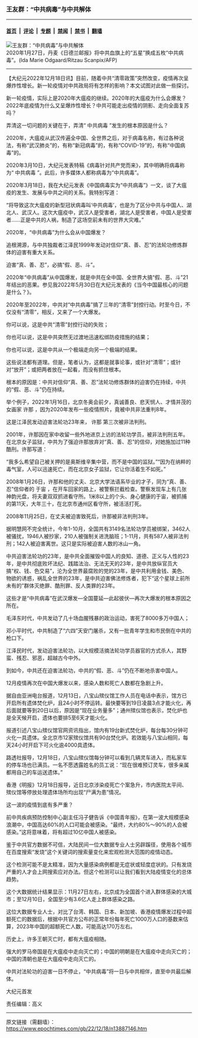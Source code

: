 ### 王友群：“中共病毒”与中共解体

---

#### [首页](../../../..?n13887146) &nbsp;|&nbsp; [评论](../../../../../epoch-comment?n13887146) &nbsp;|&nbsp; [专题](../../../../../epoch-special?n13887146) &nbsp;|&nbsp; [禁闻](../../../../../epoch-news?n13887146) &nbsp;|&nbsp; [禁书](../../../../../books?n13887146) &nbsp;|&nbsp; [翻墙](https://github.com/gfw-breaker/nogfw/blob/master/README.md?n13887146)


<div><img alt="王友群：“中共病毒”与中共解体" class="attachment-djy_600_400 size-djy_600_400 wp-post-image" src="https://i.epochtimes.com/assets/uploads/2022/12/id13887399-000_1OG8SF-600x400-450x300.jpg"/>
<div class="caption">
 2020年1月27日，丹麦《日德兰邮报》将中共血旗上的“五星”换成五枚“中共病毒”。(Ida Marie Odgaard/Ritzau Scanpix/AFP)
</div></div><hr/><div class="post_content" id="artbody" itemprop="articleBody">
 <!-- article content begin -->
 <p>
  【大纪元2022年12月18日讯】目前，随着中共“清零政策”突然改变，疫情再次呈爆炸性增长。新一轮疫情对中共政局将有怎样的影响？本文试图对此做一些探讨。
 </p>
 <p style="font-weight: 400;">
  新一轮疫情，实际上是2020年大瘟疫的继续。2020年的大瘟疫为什么会爆发？2022年底疫情为什么又呈爆炸性增长？中共可能走出疫情的阴影、走向全面复苏吗？
 </p>
 <p style="font-weight: 400;">
  弄清这一切问题的关键在于，弄清“
  <ok href="https://www.epochtimes.com/gb/tag/%E4%B8%AD%E5%85%B1%E7%97%85%E6%AF%92.html">
   中共病毒
  </ok>
  ”发生的根本原因是什么？
 </p>
 <p style="font-weight: 400;">
  2020年，大瘟疫从武汉传遍全中国、全世界之后，对于病毒名称，有过各种说法，有称“武汉肺炎”的，有称“新冠病毒”的，有称“COVID-19”的，有称“中国病毒”的。
 </p>
 <p style="font-weight: 400;">
  2020年3月10日，大纪元发表特稿《病毒针对共产党而来》，其中明确将病毒称为“
  <ok href="https://www.epochtimes.com/gb/tag/%E4%B8%AD%E5%85%B1%E7%97%85%E6%AF%92.html">
   中共病毒
  </ok>
  ”。此后，许多媒体人都称病毒为“中共病毒”。
 </p>
 <p style="font-weight: 400;">
  2020年3月18日，我在大纪元发表《中国病毒实为“中共病毒”》一文，谈了大瘟疫的发生、发展与中共之间的关系。我特别写道：
 </p>
 <p style="font-weight: 400;">
  “将导致这次大瘟疫的新型冠状病毒叫‘中共病毒’，也是为了区分中共与中国人、湖北人、武汉人。这次大瘟疫中，武汉人是受害者，湖北人是受害者，中国人是受害者……正是中共的人祸，制造了这场空前未有的世界大灾难。”
 </p>
 <p style="font-weight: 400;">
  2020年，“中共病毒”为什么会从中国爆发？
 </p>
 <p style="font-weight: 400;">
  追根溯源，与中共独裁者江泽民1999年发动对信仰“真、善、忍”的法轮功修炼群体的迫害有重大关系。
 </p>
 <p style="font-weight: 400;">
  迫害“真、善、忍”，必搞“假、恶、斗”。
 </p>
 <p style="font-weight: 400;">
  2020年“中共病毒”从中国爆发，就是中共在全中国、全世界大搞“假、恶、斗”21年结出的恶果。参见我2022年5月30日在大纪元发表的《当今中国最核心的问题是什么？》。
 </p>
 <p style="font-weight: 400;">
  2020年至2022年，中共对“中共病毒”搞了三年的“清零”封控行动。时至今日，不仅没有“清零”，相反，又来了一个大爆发。
 </p>
 <p style="font-weight: 400;">
  你可以说，这是中共“清零”封控行动的失败；
 </p>
 <p style="font-weight: 400;">
  你也可以说，这是中共突然无过渡地迅速松绑防疫措施的结果；
 </p>
 <p style="font-weight: 400;">
  你也可以说，这是中共从一个极端走向另一个极端的结果。
 </p>
 <p style="font-weight: 400;">
  这些说法都有道理。但是，笔者认为，这都是就事论事，或针对“清零”；或针对“放开”；或把两者放在一起看，而没有抓住根本。
 </p>
 <p style="font-weight: 400;">
  根本的原因是：中共对信仰“真、善、忍”法轮功修炼群体的迫害仍在持续，中共的“假、恶、斗”仍在持续。
 </p>
 <p style="font-weight: 400;">
  举个例子，2022年1月16日，北京冬奥会前夕，真诚善良、悲天悯人、才情并茂的女画家
  <ok href="https://www.epochtimes.com/gb/tag/%E8%AE%B8%E9%82%A3.html">
   许那
  </ok>
  ，因为2020年发布一些疫情照片，竟被中共非法重判8年。
 </p>
 <p style="font-weight: 400;">
  这是江泽民发动迫害法轮功23年来，
  <ok href="https://www.epochtimes.com/gb/tag/%E8%AE%B8%E9%82%A3.html">
   许那
  </ok>
  第三次被非法判刑。
 </p>
 <p style="font-weight: 400;">
  2001年，许那因在家中收留一些外地进京上访的法轮功学员，被非法判刑五年。在北京女子监狱，中共为了强迫许那放弃对“真、善、忍”的信仰，对她施加过11种酷刑。许那写道：
 </p>
 <p style="font-weight: 400;">
  “我多么希望自己被关押的是奥斯维辛集中营，而不是中国的监狱。”“因为在纳粹的毒气室，人可以迅速死亡，而在北京女子监狱，它让你活着生不如死。”
 </p>
 <p style="font-weight: 400;">
  2008年1月26日，许那和他的丈夫、北京大学法语系毕业的才子，同为“真、善、忍”信仰者的
  <ok href="https://www.epochtimes.com/gb/tag/%E4%BA%8E%E5%AE%99.html">
   于宙
  </ok>
  ，在开车回家的路上，被警察拦截检查。警察发现车上有几张神韵光盘，将夫妻双双抓进看守所。1米8以上的个头、身心健康的于宙，被抓捕的第11天，大年三十，在北京市通州区看守所，被活活打死。
 </p>
 <p style="font-weight: 400;">
  2008年11月25日，在丈夫被迫害致死后，许那被非法判刑3年。
 </p>
 <p style="font-weight: 400;">
  据明慧网不完全统计，今年1-10月，全国共有3149名法轮功学员被绑架，3462人被骚扰，1946人被抄家，210人被强制关进洗脑班；1-11月，共有587人被非法判刑；142人被迫害离世。这只是实际被迫害人数的冰山一角。
 </p>
 <p style="font-weight: 400;">
  中共迫害法轮功的23年，是中共全面摧毁中国人的良知、道德、正义与人性的23年，是中共彻底败坏法纪、践踏法治、无法无天的23年，是中共放纵官员大搞“权、钱、色交易”，沦为全世界最腐败的党的23年，是中共利用金钱、美色、物欲的诱惑，祸乱全世界的23年，是中共迫害佛法修炼者，犯下“这个星球上前所未有的”群体灭绝罪、酷刑罪、反人类罪的23年。
 </p>
 <p style="font-weight: 400;">
  这些才是“中共病毒”在武汉爆发—全国蔓延—此起彼伏—再次大爆发的根本原因之所在。
 </p>
 <p style="font-weight: 400;">
  毛泽东时代，中共发动了几十场血腥残暴的政治运动，害死了8000多万中国人；
 </p>
 <p style="font-weight: 400;">
  邓小平时代，中共制造了“六四”天安门屠杀，又有一批青年学生和市民倒在中共的枪口下。
 </p>
 <p style="font-weight: 400;">
  江泽民时代，发动迫害法轮功，以大规模活摘法轮功学员器官的方式杀人，其野蛮、残忍、邪恶，超越古今中外。
 </p>
 <p style="font-weight: 400;">
  到如今，中共还在迫害法轮功，中共的“假、恶、斗”仍在不断地杀害中国人。
 </p>
 <p style="font-weight: 400;">
  12月疫情再次在中国大爆发以来，感染人数和死亡人数都在急剧上升。
 </p>
 <p style="font-weight: 400;">
  据自由亚洲电台报道，12月13日，八宝山殡仪馆工作人员在电话中表示，馆方已开启所有遗体焚化炉，且24小时不停运转。最快要等到19日凌晨3点才能火化，再后面就要等到20日以后，原因是“现在业务量多”；通州殡仪馆也表示，焚化炉也是全天候开启，遗体也要排5至6天才能火化。
 </p>
 <p style="font-weight: 400;">
  报道引述八宝山殡仪馆官网资讯指出，馆内有19台新式焚化炉，每台每30分钟可火化一具遗体。全北京市12家殡仪馆共有90台焚化炉。若效能与八宝山相同，每天24小时开启下可火化逾4000具遗体。
 </p>
 <p style="font-weight: 400;">
  路透社报导，12月18日，八宝山殡仪馆每分钟可以看到几辆灵车进入，而私家车的停车场也已满员。一名不愿透露姓名的员工说：“现在很难预订灵车，很多亲属都用自己的车运送遗体。”
 </p>
 <p style="font-weight: 400;">
  香港《明报》12月18日报导，近日北京涉染疫死亡个案急升，市内医院太平间、殡仪馆等停放处理遗体场所均出现“尸满为患”情况。
 </p>
 <p style="font-weight: 400;">
  这一波的疫情到底有多严重？
 </p>
 <p style="font-weight: 400;">
  前中共疾病预防控制中心副主任冯子健告诉《中国青年报》，在第一波大规模感染浪潮中，中国高达60%的人口可能会被感染。“最终，大约80%～90%的人会被感染。”这将意味着，将有超过10亿中国人被感染。
 </p>
 <p style="font-weight: 400;">
  鉴于中共官方数据不可信，大陆民间一位大数据专业人士另辟蹊径，使用各个城市在百度搜索“发烧”这个关键词的搜索量变化来宏观检测大范围的疫情动态。
 </p>
 <p style="font-weight: 400;">
  这个检测可能不是太精准，因为大量感染病例都是无症状或轻度症状的。只有发烧严重的人才会上网搜索应对办法。但这个检测可以让我们看到大陆疫情变化的总体趋势。
 </p>
 <p style="font-weight: 400;">
  这个大数据统计结果显示：11月27日左右，北京成为全国首个进入群体感染的大城市；至12月10日，全国至少有3.6亿人走上群体感染之路。
 </p>
 <p style="font-weight: 400;">
  这位大数据专业人士，对比了台湾、韩国、日本、新加坡、香港疫情爆发过程中超额死亡的数据后，根据中共官方公布的正常年份每年死亡1000万人口的基数来估算，2023年中国的超额死亡人数，可能高达170万左右。
 </p>
 <p style="font-weight: 400;">
  历史上，许多王朝灭亡时，都有大瘟疫相随。
 </p>
 <p style="font-weight: 400;">
  强大的罗马帝国是在大瘟疫中走向灭亡的；中国的明朝是在大瘟疫中走向灭亡的；中国的清朝也是在大瘟疫中走向灭亡的。
 </p>
 <p style="font-weight: 400;">
  中共对法轮功的迫害一日不停止，“中共病毒”将一日与中共相伴，直至中共最后解体。
 </p>
 <p style="font-weight: 400;">
  大纪元首发
 </p>
 <p style="font-weight: 400;">
  责任编辑：高义
 </p>
 <!-- article content end -->
 <div id="below_article_ad">
 </div>
</div>


---

原文链接（需翻墙）：https://www.epochtimes.com/gb/22/12/18/n13887146.htm